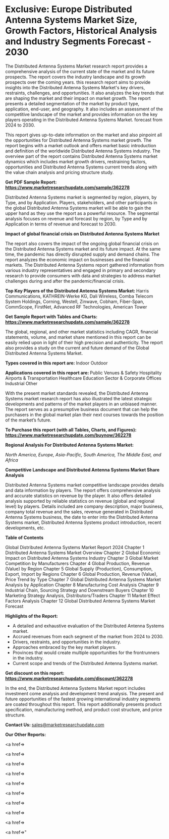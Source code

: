 # Exclusive: Europe Distributed Antenna Systems Market Size, Growth Factors, Historical Analysis and Industry Segments Forecast - 2030

The Distributed Antenna Systems Market research report provides a comprehensive analysis of the current state of the market and its future prospects. The report covers the industry landscape and its growth prospects over the coming years. this research report aims to provide insights into the Distributed Antenna Systems Market's key drivers, restraints, challenges, and opportunities. It also analyzes the key trends that are shaping the market and their impact on market growth. The report presents a detailed segmentation of the market by product type, application, end-user, and geography. It also includes an assessment of the competitive landscape of the market and provides information on the key players operating in the Distributed Antenna Systems Market. forecast from 2024 to 2030.

This report gives up-to-date information on the market and also pinpoint all the opportunities for Distributed Antenna Systems market growth. The report begins with a market outlook and offers market basic introduction and definition of the worldwide Distributed Antenna Systems industry. The overview part of the report contains Distributed Antenna Systems market dynamics which includes market growth drivers, restraining factors, opportunities and Distributed Antenna Systems current trends along with the value chain analysis and pricing structure study.

<strong><b>Get PDF Sample Report: <a href=https://www.marketresearchupdate.com/sample/362278>https://www.marketresearchupdate.com/sample/362278</a></b></strong>

Distributed Antenna Systems market is segmented by region, players, by Type, and by Application. Players, stakeholders, and other participants in the global Distributed Antenna Systems market will be able to gain the upper hand as they use the report as a powerful resource. The segmental analysis focuses on revenue and forecast by region, by Type and by Application in terms of revenue and forecast to 2030.

<strong><b>Impact of global financial crisis on Distributed Antenna Systems Market</b></strong>

The report also covers the impact of the ongoing global financial crisis on the Distributed Antenna Systems market and its future impact. At the same time, the pandemic has directly disrupted supply and demand chains. The report analyzes the economic impact on businesses and the financial markets. The Distributed Antenna Systems report gathered information from various industry representatives and engaged in primary and secondary research to provide consumers with data and strategies to address market challenges during and after the pandemic/financial crisis.

<strong><b>Top Key Players of the Distributed Antenna Systems Market:
</b></strong>Harris Communications, KATHREIN-Werke KG, Dali Wireless, Comba Telecom System Holdings, Corning, Westell, Zinwave, Cobham, Fiber-Span, CommScope, FirstNet, Advanced RF Technologies, American Tower<strong><b>
</b></strong>

<strong><b>Get Sample Report with Tables and Charts: <a href=https://www.marketresearchupdate.com/sample/362278>https://www.marketresearchupdate.com/sample/362278</a></b></strong>

The global, regional, and other market statistics including CAGR, financial statements, volume, and market share mentioned in this report can be easily relied upon in light of their high precision and authenticity. The report also provides a study on the current and future demand of the Global Distributed Antenna Systems Market.

<strong><b>Types covered in this report are:
</b></strong>Indoor
Outdoor<strong><b>
</b></strong>

<strong><b>Applications covered in this report are:
</b></strong>Public Venues & Safety
Hospitality
Airports & Transportation
Healthcare
Education Sector & Corporate Offices
Industrial
Other<strong><b>
</b></strong>

With the present market standards revealed, the Distributed Antenna Systems market research report has also illustrated the latest strategic developments and patterns of the market players in an unbiased manner. The report serves as a presumptive business document that can help the purchasers in the global market plan their next courses towards the position of the market’s future.

<strong><b>To Purchase this report (with all Tables, Charts, and Figures): <a href=https://www.marketresearchupdate.com/buynow/362278>https://www.marketresearchupdate.com/buynow/362278</a></b></strong>

<strong><b>Regional Analysis For Distributed Antenna Systems Market:</b></strong>

<em><i>North America, Europe, Asia-Pacific, South America, The Middle East, and Africa</i></em>

<strong><b>Competitive Landscape and Distributed Antenna Systems Market Share Analysis</b></strong>

Distributed Antenna Systems market competitive landscape provides details and data information by players. The report offers comprehensive analysis and accurate statistics on revenue by the player. It also offers detailed analysis supported by reliable statistics on revenue (global and regional level) by players. Details included are company description, major business, company total revenue and the sales, revenue generated in Distributed Antenna Systems business, the date to enter into the Distributed Antenna Systems market, Distributed Antenna Systems product introduction, recent developments, etc.

<strong><b>Table of Contents</b></strong>

Global Distributed Antenna Systems Market Report 2024
Chapter 1 Distributed Antenna Systems Market Overview
Chapter 2 Global Economic Impact on Distributed Antenna Systems Industry
Chapter 3 Global Market Competition by Manufacturers
Chapter 4 Global Production, Revenue (Value) by Region
Chapter 5 Global Supply (Production), Consumption, Export, Import by Regions
Chapter 6 Global Production, Revenue (Value), Price Trend by Type
Chapter 7 Global Distributed Antenna Systems Market Analysis by Application
Chapter 8 Manufacturing Cost Analysis
Chapter 9 Industrial Chain, Sourcing Strategy and Downstream Buyers
Chapter 10 Marketing Strategy Analysis, Distributors/Traders
Chapter 11 Market Effect Factors Analysis
Chapter 12 Global Distributed Antenna Systems Market Forecast

<strong><b>Highlights of the Report:</b></strong>

- A detailed and exhaustive evaluation of the Distributed Antenna Systems market.
- Accrued revenues from each segment of the market from 2024 to 2030.
- Drivers, restraints, and opportunities in the industry.
- Approaches embraced by the key market players.
- Provinces that would create multiple opportunities for the frontrunners in the industry.
- Current scope and trends of the Distributed Antenna Systems market.

<strong><b>Get discount on this report: <a href=https://www.marketresearchupdate.com/discount/362278>https://www.marketresearchupdate.com/discount/362278</a></b></strong>

In the end, the Distributed Antenna Systems Market report includes investment come analysis and development trend analysis. The present and future opportunities of the fastest growing international industry segments are coated throughout this report. This report additionally presents product specification, manufacturing method, and product cost structure, and price structure.

<strong><b>Contact Us:
</b></strong>sales@marketresearchupdate.com

<strong>Our Other Reports:</strong>

<a href=></a>

<a href=></a>

<a href=></a>

<a href=></a>

<a href=></a>

<a href=></a>

<a href=></a>

<a href=></a>

<a href=></a>

<a href=></a>"
